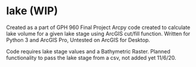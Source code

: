# lake (WIP)
Created as a part of GPH 960 Final Project
Arcpy code created to calculate lake volume for a given lake stage using ArcGIS cut/fill function. 
Written for Python 3 and ArcGIS Pro, Untested on ArcGIS for Desktop.

Code requires lake stage values and a Bathymetric Raster. 
Planned functionality to pass the lake stage from a csv, not added yet 11/6/20.
